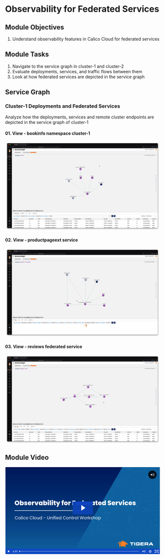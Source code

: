 # Observability for Federated Services

## Module Objectives

1. Understand observability features in Calico Cloud for federated services

## Module Tasks

1. Navigate to the service graph in cluster-1 and cluster-2
2. Evaluate deployments, services, and traffic flows between them
3. Look at how federated services are depicted in the service graph

## Service Graph

### Cluster-1 Deployments and Federated Services
Analyze how the deployments, services and remote cluster endpoints are depicted in the service graph of cluster-1

#### 01. View - bookinfo namespace cluster-1
![Observability for Federated Services](images/observability-cluster-1-1.png)

#### 02. View - productpageext service
![Observability for Federated Services](images/observability-cluster-1-2.png)

#### 03. View - reviews federated service
![Observability for Federated Services](images/observability-cluster-1-3.png)


## Module Video
[![Observability for Federated Services](images/video-observability.png)](https://tigera.wistia.com/medias/qhwbjgh7qi)
